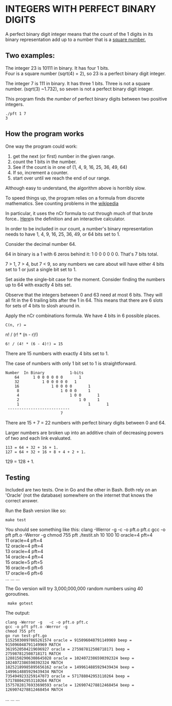 INTEGERS WITH PERFECT BINARY DIGITS
===================================

A perfect binary digit integer means that the count of the 1 digits in its binary representation add up to a number that is a [square number.](http://example.com/https://en.wikipedia.org/wiki/Square_number)

Two examples:
-------------

The integer 23 is 10111 in binary. 
It has four 1 bits.  
Four is a square number (sqrt(4) = 2),
so 23 is a perfect binary digit integer.

The integer 7 is 111 in binary.
It has three 1 bits.
Three is not a square number. (sqrt(3) ~1.732),
so seven is not a perfect binary digit integer.

This program finds the *number* of perfect binary digits between two positive integers. 

	./pft 1 7
	3


How the program works
---------------------
One way the program could work:
1. get the next (or first) number in the given range.
1. count the 1 bits in the number.
1. See if the count is in one of (1, 4, 9, 16, 25, 36, 49, 64)
1. If so, increment a counter.
1. start over until we reach the end of our range.

Although easy to understand, the algorithm above is horribly slow.

To speed things up, the program relies on a formula from discrete mathematics.
See counting problems in the [wikipedia](https://en.wikipedia.org/wiki/nCr)

In particular, it uses the nCr formula to cut through much of that brute force.. [Here](https://www.calculatorsoup.com/calculators/discretemathematics/combinations.php)is the definition and an interactive calculator.

In order to be included in our count,
a number's binary representation needs to have 1, 4, 9, 16, 25, 36, 49, or 64 bits set to 1.

Consider the decimal number 64.

64 in binary is a 1 with 6 zeros behind it: 1 0 0 0 0 0 0. That's 7 bits total.

7 > 1, 7 > 4, but 7 < 9, so any numbers we care about will have either 4 bits set to 1 or just a single bit set to 1.

Set aside the single-bit case for the moment. Consider finding the numbers up to 64 with exactly 4 bits set.

Observe that the integers between 0 and 63 need at most 6 bits.
They will all fit in the 6 trailing bits after the 1 in 64.
This means that there are 6 slots for sets of 4 bits to slosh around in.

Apply the nCr combinations formula. We have 4 bits in 6 possible places.

	C(n, r) = 
  n! / (r! * (n - r)!)

	6! / (4! * (6 - 4)!) = 15

There are 15 numbers with exactly 4 bits set to 1.

The case of numbers with only 1 bit set to 1 is straightforward.

	Number	In Binary			1-bits
		64		1 0 0 0 0 0 0		1
		32			1 0 0 0 0 0   1
		16				1 0 0 0 0		1
		 8					1 0 0 0		1
		 4						1 0 0		1
		 2							1 0		1
		 1								1		1
	 ---------------------------
	                        7

There are 15 + 7 = 22 numbers with perfect binary digits between 0 and 64.

Larger numbers are broken up into an additive chain of decreasing powers of two and each link evaluated.

	113 = 64 + 32 + 16 + 1.
	127 = 64 + 32 + 16 + 8 + 4 + 2 + 1.
  129 = 128 + 1.

Testing
-------
Included are two tests. One in Go and the other in Bash.
Both rely on an 'Oracle' (not the database) somewhere on the internet that knows the correct answer.

Run the Bash version like so:

	make test

You should see something like this:
	clang -Werror -g   -c -o pft.o pft.c
	gcc -o pft pft.o -Werror -g 
	chmod 755 pft
	./testit.sh 10 100
	10  oracle=4  pft=4   
	11  oracle=4  pft=4   
	12  oracle=4  pft=4   
	13  oracle=4  pft=4   
	14  oracle=4  pft=4   
	15  oracle=5  pft=5   
	16  oracle=6  pft=6   
	17  oracle=6  pft=6   
  ...
	...
	...

The Go version will try 3,000,000,000 random numbers using 40 goroutines.

	 make gotest

The output:

	clang -Werror -g   -c -o pft.o pft.c
	gcc -o pft pft.o -Werror -g
	chmod 755 pft
	go run test-pft.go
	11525030097865261574 oracle = 915096048791149969 beep = 915096048791149969 MATCH
	3619520504219696927 oracle = 275987812508718171 beep = 275987812508718171 MATCH
	12881502906308645028 oracle = 1024072386590392324 beep = 1024072386590392324 MATCH
	18252189985895656162 oracle = 1499614885929439434 beep = 1499614885929439434 MATCH
	7354949233259147073 oracle = 571788042953110264 beep = 571788042953110264 MATCH
	15757828176933690593 oracle = 1269074278812468454 beep = 1269074278812468454 MATCH
  ...
	...
	...

